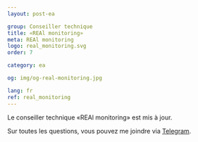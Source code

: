 ```yaml
---
layout: post-ea

group: Conseiller technique
title: «REAl monitoring»
meta: REAl monitoring
logo: real_monitoring.svg
order: 7

category: ea

og: img/og-real-monitoring.jpg

lang: fr
ref: real_monitoring
---
```


Le conseiller technique «REAl monitoring» est mis à jour.

Sur toutes les questions, vous pouvez me joindre via <a href="https://t.me/chutkoy" target="_blank">Telegram</a>.
